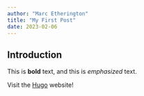 ```yaml
---
author: "Marc Etherington"
title: "My First Post"
date: 2023-02-06
---
```


## Introduction

This is **bold** text, and this is *emphasized* text.

Visit the [Hugo](https://gohugo.io) website!
